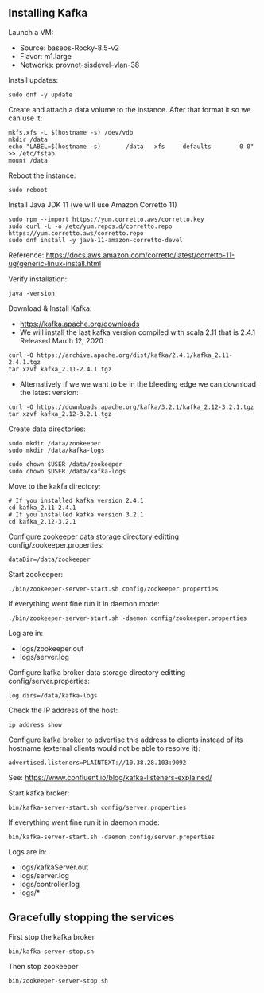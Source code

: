 ## Installing Kafka
Launch a VM: 
- Source: baseos-Rocky-8.5-v2
- Flavor: m1.large
- Networks: provnet-sisdevel-vlan-38

Install updates:
```
sudo dnf -y update
```

Create and attach a data volume to the instance. After that format it so we can use it:
```
mkfs.xfs -L $(hostname -s) /dev/vdb
mkdir /data
echo "LABEL=$(hostname -s)       /data   xfs     defaults        0 0" >> /etc/fstab
mount /data
```

Reboot the instance:
```
sudo reboot
```

Install Java JDK 11 (we will use Amazon Corretto 11)
```
sudo rpm --import https://yum.corretto.aws/corretto.key
sudo curl -L -o /etc/yum.repos.d/corretto.repo https://yum.corretto.aws/corretto.repo
sudo dnf install -y java-11-amazon-corretto-devel
```
Reference: https://docs.aws.amazon.com/corretto/latest/corretto-11-ug/generic-linux-install.html

Verify installation:
```
java -version
```

Download & Install Kafka:
- https://kafka.apache.org/downloads
- We will install the last kafka version compiled with scala 2.11 that is 2.4.1 Released March 12, 2020
```
curl -O https://archive.apache.org/dist/kafka/2.4.1/kafka_2.11-2.4.1.tgz
tar xzvf kafka_2.11-2.4.1.tgz
```
- Alternatively if we we want to be in the bleeding edge we can download the latest version:
```
curl -O https://downloads.apache.org/kafka/3.2.1/kafka_2.12-3.2.1.tgz
tar xzvf kafka_2.12-3.2.1.tgz
```

Create data directories:
```
sudo mkdir /data/zookeeper
sudo mkdir /data/kafka-logs

sudo chown $USER /data/zookeeper
sudo chown $USER /data/kafka-logs
```

Move to the kakfa directory:
```
# If you installed kafka version 2.4.1
cd kafka_2.11-2.4.1
# If you installed kafka version 3.2.1
cd kafka_2.12-3.2.1
```

Configure zookeeper data storage directory editting config/zookeeper.properties:
```zookeeper.properties
dataDir=/data/zookeeper
```

Start zookeeper:
```
./bin/zookeeper-server-start.sh config/zookeeper.properties
```

If everything went fine run it in daemon mode:
```
./bin/zookeeper-server-start.sh -daemon config/zookeeper.properties
```

Log are in:
- logs/zookeeper.out
- logs/server.log

Configure kafka broker data storage directory editting config/server.properties:
```server.properties
log.dirs=/data/kafka-logs
```

Check the IP address of the host:
```
ip address show
```

Configure kafka broker to advertise this address to clients instead of its hostname (external clients would not be able to resolve it):
```
advertised.listeners=PLAINTEXT://10.38.28.103:9092
```
See: https://www.confluent.io/blog/kafka-listeners-explained/

Start kafka broker:
```
bin/kafka-server-start.sh config/server.properties
```
If everything went fine run it in daemon mode:
```
bin/kafka-server-start.sh -daemon config/server.properties
```

Logs are in:
- logs/kafkaServer.out
- logs/server.log
- logs/controller.log
- logs/*

## Gracefully stopping the services
First stop the kafka broker
```
bin/kafka-server-stop.sh
```
Then stop zookeeper
```
bin/zookeeper-server-stop.sh
```

